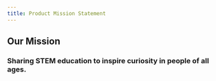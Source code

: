 ```yaml
---
title: Product Mission Statement
---
```

## Our Mission
### Sharing STEM education to inspire curiosity in people of all ages.
